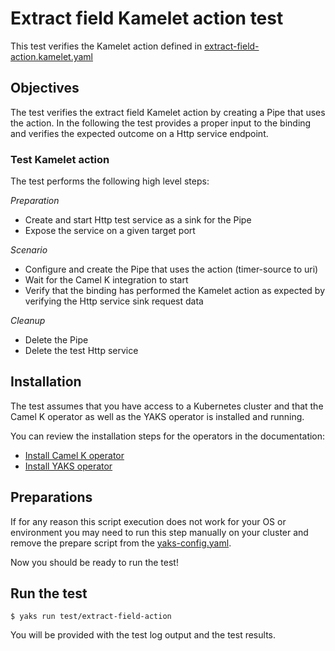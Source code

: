 # Extract field Kamelet action test

This test verifies the Kamelet action defined in [extract-field-action.kamelet.yaml](../../extract-field-action.kamelet.yaml)

## Objectives

The test verifies the extract field Kamelet action by creating a Pipe that uses the action. 
In the following the test provides a proper input to the binding and verifies the expected outcome on a Http service endpoint. 

### Test Kamelet action

The test performs the following high level steps:

*Preparation*
- Create and start Http test service as a sink for the Pipe
- Expose the service on a given target port

*Scenario* 
- Configure and create the Pipe that uses the action (timer-source to uri)
- Wait for the Camel K integration to start
- Verify that the binding has performed the Kamelet action as expected by verifying the Http service sink request data

*Cleanup*
- Delete the Pipe
- Delete the test Http service

## Installation

The test assumes that you have access to a Kubernetes cluster and that the Camel K operator as well as the YAKS operator is installed
and running.

You can review the installation steps for the operators in the documentation:

- [Install Camel K operator](https://camel.apache.org/camel-k/latest/installation/installation.html)
- [Install YAKS operator](https://github.com/citrusframework/yaks#installation)

## Preparations

If for any reason this script execution does not work for your OS or environment you may need to run this step manually on your cluster and
remove the prepare script from the [yaks-config.yaml](yaks-config.yaml).

Now you should be ready to run the test!

## Run the test

```shell script
$ yaks run test/extract-field-action
```

You will be provided with the test log output and the test results.
